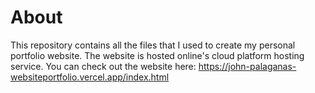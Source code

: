 # About
This repository contains all the files that I used to create my personal portfolio website. 
The website is hosted online's cloud platform hosting service. You can check out the website here: https://john-palaganas-websiteportfolio.vercel.app/index.html

